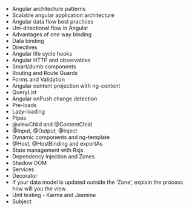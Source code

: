 * Angular architecture patterns
* Scalable angular application architecture
* Angular data flow best practices
* Uni-directional flow in Angular
* Advantages of one way binding
* Data binding
* Directives
* Angular life cycle hooks
* Angular HTTP and observables
* Smart/dumb components
* Routing and Route Guards
* Forms and Validation
* Angular content projection with ng-content
* QueryList
* Angular onPush change detection
* Pre-loads
* Lazy-loading
* Pipes
* @viewChild and @ContentChild
* @Input, @Output, @Inject
* Dynamic components and ng-template
* @Host, @HostBinding and exportAs
* State management with Rxjs
* Dependency injection and Zones
* Shadow DOM
* Services
* Decorator
* If your data model is updated outside the ‘Zone’, explain the process how will you the view
* Unit testing - Karma and Jasmine
* Subject
